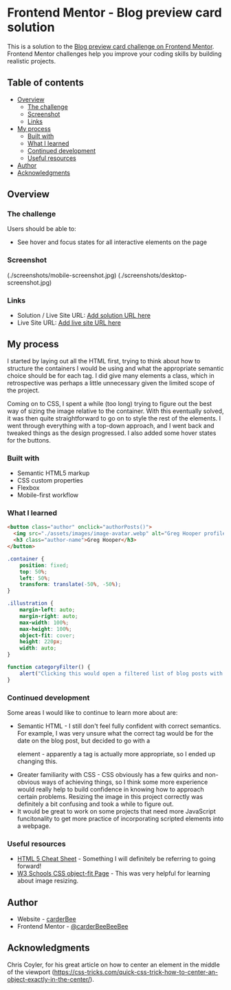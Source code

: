 # Frontend Mentor - Blog preview card solution

This is a solution to the [Blog preview card challenge on Frontend Mentor](https://www.frontendmentor.io/challenges/blog-preview-card-ckPaj01IcS). Frontend Mentor challenges help you improve your coding skills by building realistic projects. 

## Table of contents

- [Overview](#overview)
  - [The challenge](#the-challenge)
  - [Screenshot](#screenshot)
  - [Links](#links)
- [My process](#my-process)
  - [Built with](#built-with)
  - [What I learned](#what-i-learned)
  - [Continued development](#continued-development)
  - [Useful resources](#useful-resources)
- [Author](#author)
- [Acknowledgments](#acknowledgments)

## Overview

### The challenge

Users should be able to:

- See hover and focus states for all interactive elements on the page

### Screenshot

(./screenshots/mobile-screenshot.jpg)
(./screenshots/desktop-screenshot.jpg)

### Links

- Solution / Live Site URL: [Add solution URL here](https://your-solution-url.com)
- Live Site URL: [Add live site URL here](https://your-live-site-url.com)

## My process

I started by laying out all the HTML first, trying to think about how to structure the containers I would be using and what the appropriate semantic choice should be for each tag. I did give many elements a class, which in retrospective was perhaps a little unnecessary given the limited scope of the project.

Coming on to CSS, I spent a while (too long) trying to figure out the best way of sizing the image relative to the container. With this eventually solved, it was then quite straightforward to go on to style the rest of the elements. I went through everything with a top-down approach, and I went back and tweaked things as the design progressed. I also added some hover states for the buttons.

### Built with

- Semantic HTML5 markup
- CSS custom properties
- Flexbox
- Mobile-first workflow

### What I learned

```html - making the author's profile picture and name into a single button was a last minute decision, but I feel it was a nice finishing touch:
<button class="author" onclick="authorPosts()">
  <img src="./assets/images/image-avatar.webp" alt="Greg Hooper profile picture" class="author-img">
  <h3 class="author-name">Greg Hooper</h3>
</button>
```
```css - this section of the .container style that sets it in the center of the viewport:
.container {
    position: fixed;
    top: 50%;
    left: 50%;
    transform: translate(-50%, -50%);
}
```
```css - also, this style on the image that allows for correct dynamic resizing per the design images:
.illustration {
    margin-left: auto;
    margin-right: auto;
    max-width: 100%;
    max-height: 100%;
    object-fit: cover;
    height: 220px;
    width: auto;
}
```
```js - just a really simple function as nothing really needs to happen on the page, other than open links to other pages:
function categoryFilter() {
    alert("Clicking this would open a filtered list of blog posts with this category.");
}
```

### Continued development

Some areas I would like to continue to learn more about are:
- Semantic HTML - I still don't feel fully confident with correct semantics. For example, I was very unsure what the correct tag would be for the date on the blog post, but decided to go with a <p> element - apparently a <time> tag is actually more appropriate, so I ended up changing this.
- Greater familiarity with CSS - CSS obviously has a few quirks and non-obvious ways of achieving things, so I think some more experience would really help to build confidence in knowing how to approach certain problems. Resizing the image in this project correctly was definitely a bit confusing and took a while to figure out.
- It would be great to work on some projects that need more JavaScript funcitonality to get more practice of incorporating scripted elements into a webpage.

### Useful resources

- [HTML 5 Cheat Sheet](https://html.com/blog/html-5-cheat-sheets/) - Something I will definitely be referring to going forward!
- [W3 Schools CSS object-fit Page](https://www.w3schools.com/css/css3_object-fit.asp) - This was very helpful for learning about image resizing.

## Author

- Website - [carderBee](https://carderbeebeebee.github.io/)
- Frontend Mentor - [@carderBeeBeeBee](https://www.frontendmentor.io/profile/carderBeeBeeBee)

## Acknowledgments

Chris Coyler, for his great article on how to center an element in the middle of the viewport (https://css-tricks.com/quick-css-trick-how-to-center-an-object-exactly-in-the-center/).
